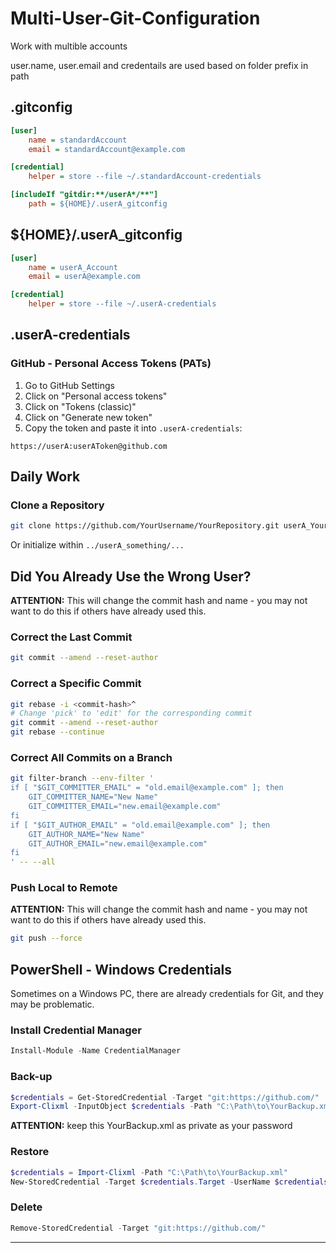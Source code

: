 # Multi-User-Git-Configuration
Work with multible accounts

user.name, user.email and credentails are used based on folder prefix in path


## .gitconfig

```ini
[user]
    name = standardAccount
    email = standardAccount@example.com

[credential]
    helper = store --file ~/.standardAccount-credentials

[includeIf "gitdir:**/userA*/**"]
    path = ${HOME}/.userA_gitconfig
```

## ${HOME}/.userA_gitconfig

```ini
[user]
    name = userA_Account
    email = userA@example.com

[credential]
    helper = store --file ~/.userA-credentials
```

## .userA-credentials

### GitHub - Personal Access Tokens (PATs)

1. Go to GitHub Settings
2. Click on "Personal access tokens"
3. Click on "Tokens (classic)"
4. Click on "Generate new token"
5. Copy the token and paste it into `.userA-credentials`:

```plaintext
https://userA:userAToken@github.com
```

## Daily Work

### Clone a Repository

```sh
git clone https://github.com/YourUsername/YourRepository.git userA_YourRepository
```

Or initialize within `../userA_something/...`

## Did You Already Use the Wrong User?

**ATTENTION:** This will change the commit hash and name - you may not want to do this if others have already used this.

### Correct the Last Commit

```sh
git commit --amend --reset-author
```

### Correct a Specific Commit

```sh
git rebase -i <commit-hash>^
# Change 'pick' to 'edit' for the corresponding commit
git commit --amend --reset-author
git rebase --continue
```

### Correct All Commits on a Branch

```sh
git filter-branch --env-filter '
if [ "$GIT_COMMITTER_EMAIL" = "old.email@example.com" ]; then
    GIT_COMMITTER_NAME="New Name"
    GIT_COMMITTER_EMAIL="new.email@example.com"
fi
if [ "$GIT_AUTHOR_EMAIL" = "old.email@example.com" ]; then
    GIT_AUTHOR_NAME="New Name"
    GIT_AUTHOR_EMAIL="new.email@example.com"
fi
' -- --all
```

### Push Local to Remote

**ATTENTION:** This will change the commit hash and name - you may not want to do this if others have already used this.

```sh
git push --force
```

## PowerShell - Windows Credentials

Sometimes on a Windows PC, there are already credentials for Git, and they may be problematic.

### Install Credential Manager

```powershell
Install-Module -Name CredentialManager
```

### Back-up

```powershell
$credentials = Get-StoredCredential -Target "git:https://github.com/"
Export-Clixml -InputObject $credentials -Path "C:\Path\to\YourBackup.xml"
```

**ATTENTION:** keep this YourBackup.xml as private as your password


### Restore

```powershell
$credentials = Import-Clixml -Path "C:\Path\to\YourBackup.xml"
New-StoredCredential -Target $credentials.Target -UserName $credentials.UserName -SecurePassword $credentials.Password -Persist LocalMachine
```

### Delete

```powershell
Remove-StoredCredential -Target "git:https://github.com/"
```

---
